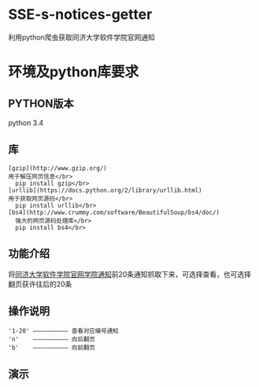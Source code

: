 # SSE-s-notices-getter
利用python爬虫获取同济大学软件学院官网通知

# 环境及python库要求
## PYTHON版本
  python 3.4
## 库
    [gzip](http://www.gzip.org/)
    用于解压网页信息</br>
      pip install gzip</br>
    [urllib](https://docs.python.org/2/library/urllib.html)
    用于获取网页源码</br>
      pip install urllib</br>
    [bs4](http://www.crummy.com/software/BeautifulSoup/bs4/doc/)
      强大的网页源码处理库</br>
      pip install bs4</br>
  
## 功能介绍
 将[同济大学软件学院官网学院通知](http://www.crummy.com/software/BeautifulSoup/bs4/doc/)前20条通知抓取下来，可选择查看，也可选择翻页获许往后的20条
 
## 操作说明
    '1-20' —————————— 查看对应编号通知
    'n'    —————————— 向后翻页
    'b'    —————————— 向前翻页

## 演示
 

